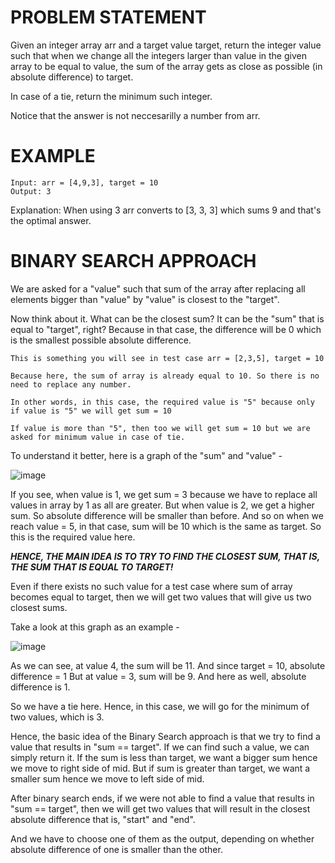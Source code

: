 # PROBLEM STATEMENT

Given an integer array arr and a target value target, return the integer value such that when we change all the integers larger than value in the given array to be equal to value, the sum of the array gets as close as possible (in absolute difference) to target.

In case of a tie, return the minimum such integer.

Notice that the answer is not neccesarilly a number from arr.

# EXAMPLE

    Input: arr = [4,9,3], target = 10
    Output: 3

Explanation: When using 3 arr converts to [3, 3, 3] which sums 9 and that's the optimal answer.

# BINARY SEARCH APPROACH

We are asked for a "value" such that sum of the array after replacing all elements bigger than "value" by "value" is closest to the "target".

Now think about it. What can be the closest sum? It can be the "sum" that is equal to "target", right? Because in that case, the difference will be 0 which is the smallest possible absolute difference.

	This is something you will see in test case arr = [2,3,5], target = 10
	
	Because here, the sum of array is already equal to 10. So there is no need to replace any number.
	
	In other words, in this case, the required value is "5" because only if value is "5" we will get sum = 10
	
	If value is more than "5", then too we will get sum = 10 but we are asked for minimum value in case of tie.


To understand it better, here is a graph of the "sum" and "value" - 

![image](https://assets.leetcode.com/users/images/22576c83-8cdf-44c3-b3eb-e1f22924bb57_1667635289.4486818.png)


If you see, when value is 1, we get sum = 3 because we have to replace all values in array by 1 as all are greater. 
But when value is 2, we get a higher sum. So absolute difference will be smaller than before. 
And so on when we reach value = 5, in that case, sum will be 10 which is the same as target. So this is the required value here.

***HENCE, THE MAIN IDEA IS TO TRY TO FIND THE CLOSEST SUM, THAT IS, THE SUM THAT IS EQUAL TO TARGET!***

Even if there exists no such value for a test case where sum of array becomes equal to target, then we will get two values that will give us two closest sums.

Take a look at this graph as an example - 

![image](https://assets.leetcode.com/users/images/4f01b43a-d067-427d-a8d3-f5ab2ab38a86_1667635027.957436.png)

As we can see, at value 4, the sum will be 11. And since target = 10, absolute difference = 1
But at value = 3, sum will be 9. And here as well, absolute difference is 1.

So we have a tie here. Hence, in this case, we will go for the minimum of two values, which is 3.

Hence, the basic idea of the Binary Search approach is that we try to find a value that results in "sum == target". If we can find such a value, we can simply return it. If the sum is less than target, we want a bigger sum hence we move to right side of mid. But if sum is greater than target, we want a smaller sum hence we move to left side of mid.

After binary search ends, if we were not able to find a value that results in "sum == target", then  we will get two values that will result in the closest absolute difference that is, "start" and "end".

And we have to choose one of them as the output, depending on whether absolute difference of one is smaller than the other.
